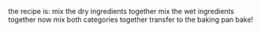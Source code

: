 the recipe is:
mix the dry ingredients together
mix the wet ingredients together
now mix both categories together
transfer to the baking pan 
bake!
